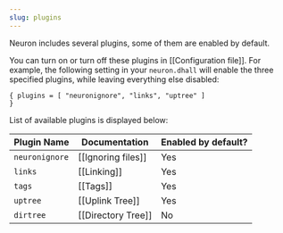 ```yaml
---
slug: plugins
---
```


Neuron includes several plugins, some of them are enabled by default.

You can turn on or turn off these plugins in [[Configuration file]]. For example, the following setting in your `neuron.dhall` will enable the three specified plugins, while leaving everything else disabled:

```dhall
{ plugins = [ "neuronignore", "links", "uptree" ]
}
```

List of available plugins is displayed below:

| Plugin Name    | Documentation      | Enabled by default? |
|----------------|--------------------|---------------------|
| `neuronignore` | [[Ignoring files]] | Yes                 |
| `links`        | [[Linking]]        | Yes                 |
| `tags`         | [[Tags]]           | Yes                 |
| `uptree`       | [[Uplink Tree]]    | Yes                 |
| `dirtree`      | [[Directory Tree]] | No                  |
